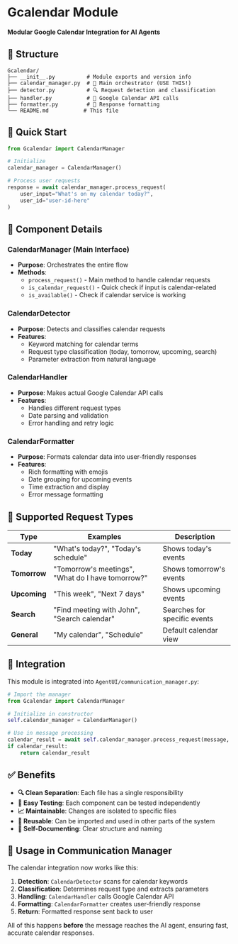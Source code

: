 # Gcalendar Module

**Modular Google Calendar Integration for AI Agents**

## 📁 Structure

```
Gcalendar/
├── __init__.py          # Module exports and version info
├── calendar_manager.py  # 🎯 Main orchestrator (USE THIS!)
├── detector.py          # 🔍 Request detection and classification
├── handler.py           # 🔧 Google Calendar API calls
├── formatter.py         # 📝 Response formatting
└── README.md           # This file
```

## 🚀 Quick Start

```python
from Gcalendar import CalendarManager

# Initialize
calendar_manager = CalendarManager()

# Process user requests
response = await calendar_manager.process_request(
    user_input="What's on my calendar today?",
    user_id="user-id-here"
)
```

## 🧩 Component Details

### CalendarManager (Main Interface)
- **Purpose**: Orchestrates the entire flow
- **Methods**: 
  - `process_request()` - Main method to handle calendar requests
  - `is_calendar_request()` - Quick check if input is calendar-related
  - `is_available()` - Check if calendar service is working

### CalendarDetector
- **Purpose**: Detects and classifies calendar requests
- **Features**:
  - Keyword matching for calendar terms
  - Request type classification (today, tomorrow, upcoming, search)
  - Parameter extraction from natural language

### CalendarHandler
- **Purpose**: Makes actual Google Calendar API calls
- **Features**:
  - Handles different request types
  - Date parsing and validation
  - Error handling and retry logic

### CalendarFormatter
- **Purpose**: Formats calendar data into user-friendly responses
- **Features**:
  - Rich formatting with emojis
  - Date grouping for upcoming events
  - Time extraction and display
  - Error message formatting

## 📝 Supported Request Types

| Type | Examples | Description |
|------|----------|-------------|
| **Today** | "What's today?", "Today's schedule" | Shows today's events |
| **Tomorrow** | "Tomorrow's meetings", "What do I have tomorrow?" | Shows tomorrow's events |
| **Upcoming** | "This week", "Next 7 days" | Shows upcoming events |
| **Search** | "Find meeting with John", "Search calendar" | Searches for specific events |
| **General** | "My calendar", "Schedule" | Default calendar view |

## 🔧 Integration

This module is integrated into `AgentUI/communication_manager.py`:

```python
# Import the manager
from Gcalendar import CalendarManager

# Initialize in constructor
self.calendar_manager = CalendarManager()

# Use in message processing
calendar_result = await self.calendar_manager.process_request(message, user_id)
if calendar_result:
    return calendar_result
```

## ✅ Benefits

- **🔍 Clean Separation**: Each file has a single responsibility
- **🔧 Easy Testing**: Each component can be tested independently  
- **📈 Maintainable**: Changes are isolated to specific files
- **🚀 Reusable**: Can be imported and used in other parts of the system
- **📝 Self-Documenting**: Clear structure and naming

## 🎯 Usage in Communication Manager

The calendar integration now works like this:

1. **Detection**: `CalendarDetector` scans for calendar keywords
2. **Classification**: Determines request type and extracts parameters
3. **Handling**: `CalendarHandler` calls Google Calendar API
4. **Formatting**: `CalendarFormatter` creates user-friendly response
5. **Return**: Formatted response sent back to user

All of this happens **before** the message reaches the AI agent, ensuring fast, accurate calendar responses.